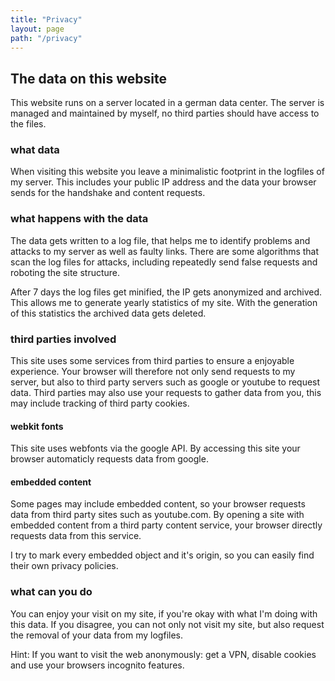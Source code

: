 ```yaml
---
title: "Privacy"
layout: page
path: "/privacy"
---
```


## The data on this website

This website runs on a server located in a german data center. The server is managed and maintained by myself, no third parties should have access to the files. 

### what data

When visiting this website you leave a minimalistic footprint in the logfiles of my server. This includes your public IP address and the data your browser sends for the handshake and content requests.

### what happens with the data

The data gets written to a log file, that helps me to identify problems and attacks to my server as well as faulty links. There are some algorithms that scan the log files for attacks, including repeatedly send false requests and roboting the site structure.

After 7 days the log files get minified, the IP gets anonymized and archived. This allows me to generate yearly statistics of my site. With the generation of this statistics the archived data gets deleted.

### third parties involved

This site uses some services from third parties to ensure a enjoyable experience. Your browser will therefore not only send requests to my server, but also to third party servers such as google or youtube to request data. Third parties may also use your requests to gather data from you, this may include tracking of third party cookies.

#### webkit fonts

This site uses webfonts via the google API. By accessing this site your browser automaticly requests data from google.

#### embedded content

Some pages may include embedded content, so your browser requests data from third party sites such as youtube.com. By opening a site with embedded content from a third party content service, your browser directly requests data from this service.

I try to mark every embedded object and it's origin, so you can easily find their own privacy policies.

### what can you do

You can enjoy your visit on my site, if you're okay with what I'm doing with this data. If you disagree, you can not only not visit my site, but also request the removal of your data from my logfiles.

Hint: If you want to visit the web anonymously: get a VPN, disable cookies and use your browsers incognito features.